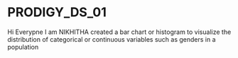 # PRODIGY_DS_01
Hi Everypne 
I am NIKHITHA 
created a bar chart or histogram to visualize the distribution of categorical or
continuous variables such as genders in a population

